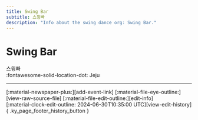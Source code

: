 ```yaml
---
title: Swing Bar
subtitle: 스윙빠
description: "Info about the swing dance org: Swing Bar."
---
```


# Swing Bar

스윙빠  
:fontawesome-solid-location-dot: Jeju  


---

<div class="ky_page_footer" markdown>
<div class="ky_page_footer_trailing" markdown="span">
[:material-newspaper-plus:][add-event-link]
[:material-file-eye-outline:][view-raw-source-file]
[:material-file-edit-outline:][edit-info]
</div>
<div class="ky_page_footer_leading" markdown="span">
[:material-clock-edit-outline: 2024-06-30T10:35:00 UTC][view-edit-history]{ .ky_page_footer_history_button }
</div>
</div>

[add-event-link]: https://github.com/swingdance/events/issues/new?assignees=&labels=add+event&projects=&template=02-add_entity.yml&title=%5Bko_KR%5D%20Add%20Event%3A%20%3CName%3E&region=ko_KR&province=Jeju&city=Jeju&org_id=swing-bar "Add Event"
[view-raw-source-file]: https://github.com/swingdance/orgs/blob/main/ko_KR/swing-bar.json "View Raw Source File"
[edit-info]: https://github.com/swingdance/orgs/issues/new?assignees=&labels=update+org&projects=&template=03-update_entity.yml&title=%5Bko_KR%5D%20Update%20Org%3A%20Swing%20Bar&region=ko_KR&id=swing-bar&name=Swing%20Bar "Edit Info"

[view-edit-history]: https://github.com/swingdance/orgs/commits/main/ko_KR/swing-bar.json "View Edit History"
